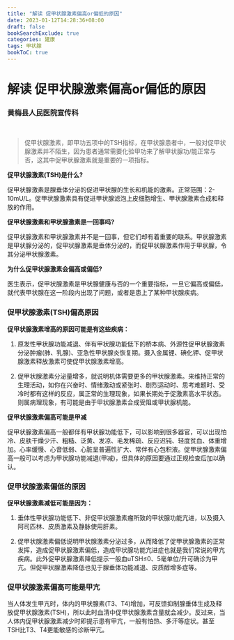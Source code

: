 ```yaml
---
title: "解读 促甲状腺激素偏高or偏低的原因"
date: 2023-01-12T14:28:36+08:00
draft: false
bookSearchExclude: true
categories: 建康
tags: 甲状腺
bookToC: true
---
```


# 解读 促甲状腺激素偏高or偏低的原因
### 黄梅县人民医院宣传科

</br>


> 促甲状腺激素，即甲功五项中的TSH指标，在甲状腺患者中，一般对促甲状腺激素并不陌生，因为患者通常需要化验甲功来了解甲状腺功/能正常与否，这其中促甲状腺激素就是重要的一项指标。


**促甲状腺激素(TSH)是什么?**

促甲状腺激素是腺垂体分泌的促进甲状腺的生长和机能的激素。正常范围：2-10mU/L。促甲状腺激素具有促进甲状腺滤泡上皮细胞增生、甲状腺激素合成和释放的作用。


**促甲状腺激素和甲状腺激素是一回事吗?**

促甲状腺激素和甲状腺激素并不是一回事，但它们却有着重要的联系。甲状腺激素是甲状腺分泌的，促甲状腺激素是垂体分泌的，而促甲状腺激素作用于甲状腺，令其分泌甲状腺激素。

**为什么促甲状腺激素会偏高或偏低?**

医生表示，促甲状腺激素是甲状腺健康与否的一个重要指标，一旦它偏高或偏低，就代表甲状腺在这一阶段内出现了问题，或者是患上了某种甲状腺疾病。


### **促甲状腺激素(TSH)偏高原因**

**促甲状腺激素增高的原因可能是有这些疾病：**

1. 原发性甲状腺功能减退、伴有甲状腺功能低下的桥本病、外源性促甲状腺激素分泌肿瘤(肺、乳腺)、亚急性甲状腺炎恢复期。摄入金属锂、碘化钾、促甲状腺激素释放激素可使促甲状腺激素增高。

2. 促甲状腺激素分泌量增多，就说明机体需要更多的甲状腺激素。来维持正常的生理活动，如你在兴奋时、情绪激动或紧张时、剧烈运动时、思考难题时、受冷时都有这样的反应，属正常的生理现象，如果长期处于促激素高水平状态。则属病理现象，有可能是由于甲状腺激素合成受阻或甲状腺机能。


**促甲状腺激素偏高可能是甲减**

促甲状腺激素偏高一般都伴有甲状腺功能低下，可以影响到很多器官，可以出现怕冷、皮肤干燥少汗、粗糙、泛黄、发凉、毛发稀疏、反应迟钝、轻度贫血、体重增加。心率缓慢、心音低弱、心脏呈普遍性扩大、常伴有心包积液。促甲状腺激素偏高一般可以考虑为甲状腺功能减退(甲减)，但具体的原因要通过正规检查后加以确认。


### **促甲状腺激素偏低的原因**

**促甲状腺激素减低可能是因为：**

1. 垂体性甲状腺功能低下、非促甲状腺激素瘤所致的甲状腺功能亢进，以及摄入阿司匹林、皮质激素及静脉使用肝素。

2. 促甲状腺激素偏低说明甲状腺激素分泌过多，从而降低了促甲状腺激素的正常发挥，造成促甲状腺激素偏低，造成甲状腺功能亢进症也就是我们常说的甲亢疾病。此外促甲状腺激素降低提示一般血uTSH≤0、5毫单位/升可确诊为甲亢。但促甲状腺激素降低也见于腺垂体功能减退、皮质醇增多症等。


### **促甲状腺激素偏高可能是甲亢**

当人体发生甲亢时，体内的甲状腺素(T3、T4)增加，可反馈抑制腺垂体生成及释放促甲状腺激素(TSH)，所以此时血清中促甲状腺激素含量就会减少。反过来，当人体内促甲状腺激素减少时即提示患有甲亢，一般有怕热、多汗等症状。甚至TSH比T3、T4更能敏感的诊断甲亢。